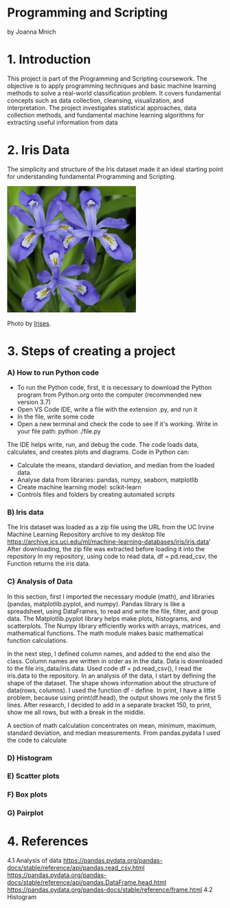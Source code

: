 # Programming and Scripting

by Joanna Mnich

# 1. Introduction

This project is part of the Programming and Scripting coursework.
The objective is to apply programming techniques and basic machine learning methods to solve a real-world classification problem.
It covers fundamental concepts such as data collection, cleansing, visualization, and interpretation.
The project investigates statistical approaches, data collection methods, and fundamental machine learning algorithms for extracting useful information from data

# 2. Iris Data



The simplicity and structure of the Iris dataset made it an ideal starting point for understanding fundamental Programming and Scripting.

<img src="iris2.png" alt="Iris flower" width="300"/>

Photo by <a href="https://www.thespruce.com/irises-for-flower-garden-1315808/" rel="nofollow">Irises</a>.</p> 


# 3. Steps of creating a project

### A) How to run Python code

- To run the Python code, first, it is necessary to download the Python program from Python.org onto the computer (recommended new version 3.7)
- Open VS Code IDE, write a file with the extension .py, and run it
- In the file, write some code 
- Open a new terminal and check the code to see if it's working. Write in your file path: python ./file.py

The IDE helps write, run, and debug the code. The code loads data, calculates, and creates plots and diagrams. 
Code in Python can:
- Calculate the means, standard deviation, and median from the loaded data.
- Analyse data from libraries: pandas, numpy, seaborn, matplotlib
- Create machine learning model: scikit-learn
- Controls files and folders by creating automated scripts

### B) Iris data 

The Iris dataset was loaded as a zip file using the URL from the UC Irvine Machine Learning Repository archive to my desktop file
   https://archive.ics.uci.edu/ml/machine-learning-databases/iris/iris.data'
After downloading, the zip file was extracted before loading it into the repository
In my repository, using code to read data, df = pd.read_csv, the Function returns the iris data.

### C) Analysis of Data

In this section, first I imported the necessary module (math), and libraries (pandas, matplotlib.pyplot, and numpy).
Pandas library is like a spreadsheet, using DataFrames, to read and write the file, filter, and group data.
The Matplotlib.pyplot library helps make plots, histograms, and scatterplots.
The Numpy library efficiently works with arrays, matrices, and mathematical functions.
The math module makes basic mathematical function calculations.

In the next step, I defined column names, and added to the end also the class. Column names are written in order as in the data.
Data is downloaded to the file iris_data/iris.data. Used code df = pd.read_csv(), I read the iris.data to the repository.
In an analysis of the data, I start by defining the shape of the dataset. The shape shows information about the structure of data(rows, columns). I used the function df - define.
In print, I have a little problem, because using print(df.head), the output shows me only the first 5 lines. After research, I decided to add in a separate bracket 150, to print, show me all rows, but with a break in the middle.

A section of math calculation concentrates on mean, minimum, maximum, standard deviation, and median measurements. 
From pandas.pydata I used the code to calculate 





### D) Histogram

### E) Scatter plots

### F) Box plots

### G) Pairplot

# 4. References
4.1 Analysis of data
https://pandas.pydata.org/pandas-docs/stable/reference/api/pandas.read_csv.html
https://pandas.pydata.org/pandas-docs/stable/reference/api/pandas.DataFrame.head.html
https://pandas.pydata.org/pandas-docs/stable/reference/frame.html
4.2 Histogram





